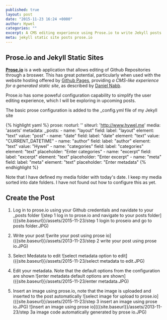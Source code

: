 ```yaml
---
published: true
layout: post
date: "2015-11-23 16:24 +0000"
author: Hywel
categories: ""
excerpt: A CMS editing experience using Prose.io to write Jekyll posts
meta: jekyll static site posts prose.io
---
```







## Prose.io and Jekyll Static Sites

**[Prose.io](http://prose.io)** is a web application that allows editing of Github Repositories through a broswer.  This has great potential, particularly when used with the website hosting offered by [Github Pages](https://pages.github.com/), providing *a CMS-like experience for a generated static site*, as described by [Daniel Nabb](http://blog.crushingpennies.com/a-static-site-generator-with-gulp-proseio-and-travis-ci.html).

Prose.io has some poweful configuration capability to simplify the user editing experience, which I will be exploring in upcoming posts.  

The basic prose configuration is added to the _config.yml file of my Jekyll site

{% highlight yaml %}
prose:
  rooturl: ''
  siteurl: 'http://www.hywel.me'
  media: 'assets'
  metadata:
    _posts:
      - name: "layout"
        field:
          label: "layout"
          element: "text"
          value: "post"
      - name: "date"
        field:
          label: "date"
          element: "text"
          value: "CURRENT_DATETIME"
      - name: "author"
        field:
          label: "author"
          element: "text"
          value: "Hywel"
      - name: "categories"
        field:
          label: "categories"
          element: "text"
          placeholder: "Enter categories"
      - name: "excerpt"
        field:
          label: "excerpt"
          element: "text"
          placeholder: "Enter excerpt"
      - name: "meta"
        field:
          label: "meta"
          element: "text"
          placeholder: "Enter metadata"
      {% endhighlight %}


Note that I have defined my media folder with today's date.  I keep my media sorted into date folders.  I have not found out how to configure this as yet.

## Create the Post

1. Log in to prose.io using your Github credentials and navidate to your _posts folder
![step 1 log in to prose.io and navigate to your posts folder]({{site.baseurl}}/assets/2015-11-23/step 1 login to proseio and go to posts folder.JPG)

2. Write your post
![write your post using prose io]({{site.baseurl}}/assets/2013-11-23/step 2 write your post using prose io.JPG)

3. Select Medatata to edit
![select metadata option to edit]({{site.baseurl}}/assets/2015-11-23/select metadata to edit.JPG)

4. Edit your metadata.  Note that the default options from the configuration are shown
![enter metadata default options are shown]({{site.baseurl}}/assets/2015-11-23/enter metadata.JPG)

5. Insert an image using prose.io, note that the image is uploaded and inserted to the post automatically
![select image for upload to prose.io]({{site.baseurl}}/assets/2015-11-23/step 3 insert an image using prose io.JPG)
![insert an image using prose io]({{site.baseurl}}/assets/2013-11-23/step 3a image code automatically generated by prose io.JPG)


